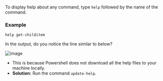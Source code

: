 To display help about any command, type `help` followed by the name of the command.

### Example

`help get-childitem`

In the output, do you notice the line similar to below?

![image](https://user-images.githubusercontent.com/27913105/39092719-c957e10a-4631-11e8-9234-804bffb71c80.png)

* This is because Powershell does not download all the help files to your machine locally.
* **Solution:** Run the command `update-help`.
